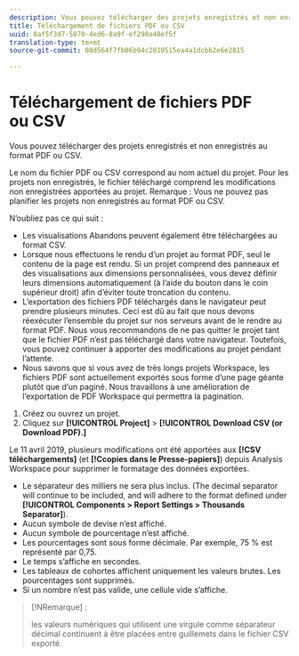 ```yaml
---
description: Vous pouvez télécharger des projets enregistrés et non enregistrés au format PDF ou CSV.
title: Téléchargement de fichiers PDF ou CSV
uuid: 8af5f3d7-5870-4ed6-8a9f-ef290a48ef5f
translation-type: tm+mt
source-git-commit: 08d564f7fb06b94c2010515ea4a1dcbb2e6e2815

---
```



# Téléchargement de fichiers PDF ou CSV

Vous pouvez télécharger des projets enregistrés et non enregistrés au format PDF ou CSV.

Le nom du fichier PDF ou CSV correspond au nom actuel du projet. Pour les projets non enregistrés, le fichier téléchargé comprend les modifications non enregistrées apportées au projet. Remarque : Vous ne pouvez pas planifier les projets non enregistrés au format PDF ou CSV.

N’oubliez pas ce qui suit :

* Les visualisations Abandons peuvent également être téléchargées au format CSV.
* Lorsque nous effectuons le rendu d’un projet au format PDF, seul le contenu de la page est rendu. Si un projet comprend des panneaux et des visualisations aux dimensions personnalisées, vous devez définir leurs dimensions automatiquement (à l’aide du bouton dans le coin supérieur droit) afin d’éviter toute troncation du contenu.
* L’exportation des fichiers PDF téléchargés dans le navigateur peut prendre plusieurs minutes. Ceci est dû au fait que nous devons réexécuter l’ensemble du projet sur nos serveurs avant de le rendre au format PDF. Nous vous recommandons de ne pas quitter le projet tant que le fichier PDF n’est pas téléchargé dans votre navigateur. Toutefois, vous pouvez continuer à apporter des modifications au projet pendant l’attente.
* Nous savons que si vous avez de très longs projets Workspace, les fichiers PDF sont actuellement exportés sous forme d’une page géante plutôt que d’un  paginé. Nous travaillons à une amélioration de l’exportation de PDF Workspace qui permettra la pagination.

1. Créez ou ouvrez un projet.
1. Cliquez sur **[!UICONTROL Project]** > **[!UICONTROL Download CSV (or Download PDF).]**

Le 11 avril 2019, plusieurs modifications ont été apportées aux **[!CSV téléchargements]** (et **[!Ccopies dans le Presse-papiers]**) depuis Analysis Workspace pour supprimer le formatage des données exportées.
* Le séparateur des milliers ne sera plus inclus. (The decimal separator will continue to be included, and will adhere to the format defined under **[!UICONTROL Components > Report Settings > Thousands Separator]**).
* Aucun symbole de devise n’est affiché.
* Aucun symbole de pourcentage n’est affiché.
* Les pourcentages sont sous forme décimale. Par exemple, 75 % est représenté par 0,75.
* Le temps s’affiche en secondes.
* Les tableaux de cohortes affichent uniquement les valeurs brutes. Les pourcentages sont supprimés.
* Si un nombre n’est pas valide, une cellule vide s’affiche.

>[!NRemarque] :
>
> les valeurs numériques qui utilisent une virgule comme séparateur décimal continuent à être placées entre guillemets dans le fichier CSV exporté.
